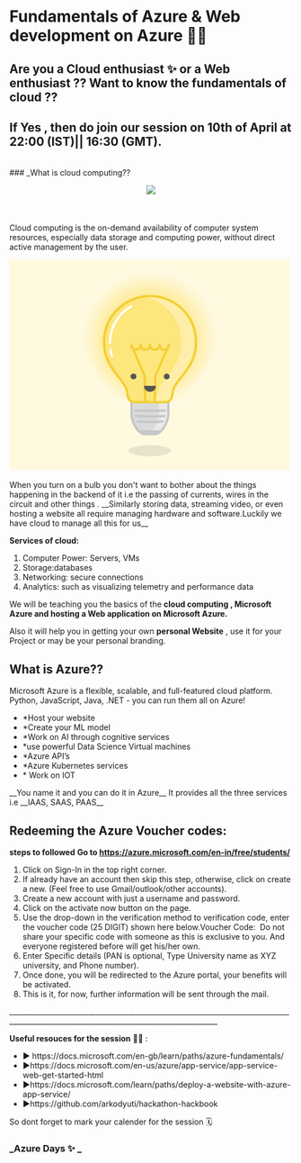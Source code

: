 #  Fundamentals of Azure & Web development on Azure 👨‍💻

## Are you a Cloud enthusiast ✨ or a Web enthusiast ?? Want to know the fundamentals of cloud ??
## If Yes , then do join our session on 10th of April at 22:00 (IST)|| 16:30 (GMT).
<br>
### _What is cloud computing??
<p align="center">
<img src="cloud.jfif">
</p>  
<br>

<br>
 Cloud computing is the on-demand availability of computer system resources, especially data storage and computing power, without direct active management by the user. 
 
 <p align="centre">
  <img src="BlindAstonishingAfricanelephant-size_restricted.gif">
            </p>
   When you turn on a bulb you don't want to bother about the things happening in the backend of it i.e the passing of currents, wires in the circuit and other things . __Similarly storing data, streaming video, or even hosting a website all require managing hardware and software.Luckily we have cloud to manage all this for us__
   
 
 __Services of cloud:__
 <ol>
 <li>Computer Power: Servers, VMs</li>
 <li>Storage:databases</li>
 <li>Networking: secure connections</li>
 <li>Analytics: such as visualizing telemetry and performance data</li>
</ol>
 
We will be teaching you the basics of the  __cloud computing , Microsoft Azure and hosting a Web application on Microsoft Azure.__

Also it will help you in getting your own __personal Website__ , use it for your Project or may be your personal branding.

## What is Azure??
Microsoft Azure is a flexible, scalable, and full-featured cloud platform. Python, JavaScript, Java, .NET - you can run them all on Azure!
<ul>
 <li>*Host your website</li>
 <li>*Create your ML model</li>
 <li>*Work on AI through cognitive services</li>
 <li>*use powerful Data Science Virtual machines</li>
 <li>*Azure API’s </li>
 <li>*Azure Kubernetes services</li>
 <li>* Work on IOT</li>
</ul>
__You name it and you can do it in Azure__ It provides all the three services i.e __IAAS, SAAS, PAAS__

## Redeeming the Azure Voucher codes:
__steps to followed__
__Go to https://azure.microsoft.com/en-in/free/students/__
<br>
<ol>
 <li>Click on Sign-In in the top right corner.</li>
<li>If already have an account then skip this step, otherwise, click on create a new. (Feel free to use Gmail/outlook/other accounts).</li>
 <li>Create a new account with just a username and password.</li>
 <li>Click on the activate now button on the page.</li>
<li>Use the drop-down in the verification method to verification code, enter the voucher code (25 DIGIT) shown here below.Voucher Code:  Do not share your specific code with someone as this is exclusive to you. And everyone registered before will get his/her own.</li>
<li>Enter Specific details (PAN is optional, Type University name as XYZ university, and Phone number).</li>
 <li>Once done, you will be redirected to the Azure portal, your benefits will be activated.</li>
 <li>This is it, for now, further information will be sent through the mail.</li>
 </ol>
________________________________________________________________________________________________________________________________________

__Useful resouces for the session__ 👨‍🏫 :
<ul>
  <li>  ▶ https://docs.microsoft.com/en-gb/learn/paths/azure-fundamentals/ </li>
  <li>  ▶https://docs.microsoft.com/en-us/azure/app-service/app-service-web-get-started-html</li>
  <li>▶https://docs.microsoft.com/learn/paths/deploy-a-website-with-azure-app-service/</li>
  <li>▶https://github.com/arkodyuti/hackathon-hackbook</li>
 </ul> 
So dont forget to mark your calender for the session 🗓

### _Azure Days ✨ _
